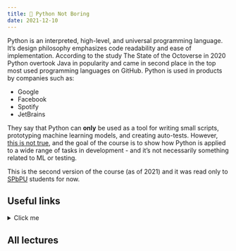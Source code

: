 ```yaml
---
title: 🐍 Python Not Boring
date: 2021-12-10
---
```


Python is an interpreted, high-level, and universal programming language. It’s design philosophy emphasizes code readability and ease of implementation. According to the study The State of the Octoverse in 2020 Python overtook Java in popularity and came in second place in the top most used programming languages on GitHub. Python is used in products by companies such as:

- Google
- Facebook
- Spotify
- JetBrains

They say that Python can **only** be used as a tool for writing small scripts, prototyping machine learning models, and creating auto-tests. However, [this is not true](https://www.jetbrains.com/lp/python-developers-survey-2020/), and the goal of the course is to show how Python is applied to a wide range of tasks in development - and it’s not necessarily something related to ML or testing.

This is the second version of the course (as of 2021) and it was read only to [SPbPU](https://english.spbstu.ru/) students for now.


## Useful links

<details>
  <summary>Click me</summary>

In case you know something interesting, don't hesitate to ping me!

### Books

1. Luciano Ramalho, Fluent Python, 1st edition, 2015.
2. David M. Beazley, Brian K. Jones, Python Cookbook, 3rd edition, 2013.

### Blogs

[Python Tutorials – Real Python](https://realpython.com/)

[Hynek’s Blog](https://hynek.me/articles/)

[Ship better Python software, faster](https://pythonspeed.com/)

### Courses

[Learn computer programming | Online courses from JetBrains Academy](https://www.jetbrains.com/academy/)

[The Missing Semester of Your CS Education](https://missing.csail.mit.edu/)

### GitHub Student Developer Pack

Many useful tools for developers. You can get this after confirming your education mail.

See [education.github.com/pack](https://education.github.com/pack).

</details>

## All lectures
